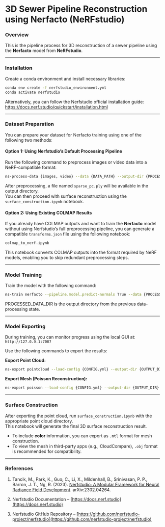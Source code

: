 # 3D Sewer Pipeline Reconstruction using Nerfacto (NeRFstudio)

### Overview

This is the pipeline process for 3D reconstruction of a sewer pipeline using the **Nerfacto** model from **NeRFstudio**.

---

### Installation

Create a conda environment and install necessary libraries:

```bash
conda env create -f nerfstudio_environment.yml
conda activate nerfstudio
```

Alternatively, you can follow the Nerfstudio official installation guide:  
https://docs.nerf.studio/quickstart/installation.html

---

### Dataset Preparation

You can prepare your dataset for Nerfacto training using one of the following two methods:


#### Option 1: Using Nerfstudio’s Default Processing Pipeline

Run the following command to preprocess images or video data into a NeRF-compatible format:

```bash
ns-process-data {images, video} --data {DATA_PATH} --output-dir {PROCESSED_DATA_DIR}
```

After preprocessing, a file named `sparse_pc.ply` will be available in the output directory.  
You can then proceed with surface reconstruction using the `surface_construction.ipynb` notebook.


#### Option 2: Using Existing COLMAP Results

If you already have COLMAP outputs and want to train the **Nerfacto** model without using Nerfstudio’s full preprocessing pipeline, you can generate a compatible `transforms.json` file using the following notebook:

```bash
colmap_to_nerf.ipynb
```

This notebook converts COLMAP outputs into the format required by NeRF models, enabling you to skip redundant preprocessing steps.


---

### Model Training

Train the model with the following command:

```bash
ns-train nerfacto --pipeline.model.predict-normals True --data {PROCESSED_DATA_DIR}
```
PROCESSED_DATA_DIR is the output directory from the previous data-processing state.

---

### Model Exporting

During training, you can monitor progress using the local GUI at:  
`http://127.0.0.1:7007`

Use the following commands to export the results:

**Export Point Cloud:**

```bash
ns-export pointcloud --load-config {CONFIG.yml} --output-dir {OUTPUT_DIR} --num-points 1000000 --remove-outliers True --normal-method open3d --save-world-frame False
```

**Export Mesh (Poisson Reconstruction):**

```bash
ns-export poisson --load-config {CONFIG.yml} --output-dir {OUTPUT_DIR} --target-num-faces 50000 --num-pixels-per-side 2048 --num-points 1000000 --remove-outliers True --normal-method open3d
```

---

### Surface Construction

After exporting the point cloud, run `surface_construction.ipynb` with the appropriate point cloud directory.  
This notebook will generate the final 3D surface reconstruction result.

- To include **color** information, you can export as `.mtl` format for mesh construction.
- To view the mesh in third-party apps (e.g., CloudCompare), `.obj` format is recommended for compatibility.

---

### References

1. Tancik, M., Park, K., Guo, C., Li, X., Mildenhall, B., Srinivasan, P. P., Barron, J. T., Ng, R. (2023). [Nerfstudio: A Modular Framework for Neural Radiance Field Development](https://arxiv.org/abs/2302.04264). arXiv:2302.04264.

2. Nerfstudio Documentation – [https://docs.nerf.studio](https://docs.nerf.studio)

3. Nerfstudio GitHub Repository – [https://github.com/nerfstudio-project/nerfstudio](https://github.com/nerfstudio-project/nerfstudio)
